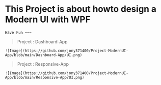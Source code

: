 # This Project is about howto design a Modern UI with WPF
```
Have Fun ~~~
```

> Project : Dashboard-App
```
![Image](https://github.com/jony371400/Project-ModernUI-App/blob/main/Dashboard-App/UI.png)
```

> Project : Responsive-App
```
![Image](https://github.com/jony371400/Project-ModernUI-App/blob/main/Responsive-App/UI.png)
```